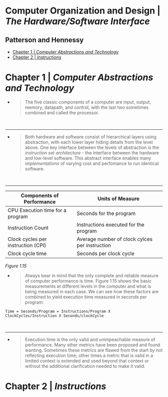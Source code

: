 # Computer Organization and Design | *The Hardware/Software Interface*
## Patterson and Hennessy
- [Chapter 1 | *Computer Abstractions and Technology*](#Chapter-1--Computer-Abstractions-and-Technology)
- [Chapter 2 | *Instructions*](#Chapter-2--Instructions)


# Chapter 1 | *Computer Abstractions and Technology*
- > The five classic components of a computer are input, output, memory, datapath, and control, with the last two sometimes combined and called the processor.

<br>
<hr>

- > Both hardware and software consist of hierarchical layers using abstraction, with each lower layer hiding details from the level above. One key interface between the levels of abstraction is the *instruction set architecture* - the interface between the hardware and low-level software. This abstract interface enables many *implementations* of varying cost and perfomance to run identical software.

<br>
<hr>

| Components of Performance | Units of Measure |
|---|---|
|CPU Execution time for a program|Seconds for the program|
|Instruction Count|Instructions executed for the program|
|Clock cycles per instruction (CPI)|Average number of clock cylces per instruction|
|Clock cycle time|Seconds per clock cycle|

*Figure 1.15*
- > Always bear in mind that the only complete and reliable measure of computer performance is time. Figure 1.15 shows the basic measurements at different levels in the computer and what is being measured in each case. We can see how these factors are combined to yield execution time measured in seconds per program:
```
Time = Seconds/Program = Instructions/Program X ClockCycles/Instruction X Seconds/clockCycle
```

<br>
<hr>

- > Execution time is the only valid and unimpeachable measure of performance. Many other metrics have been proposed and found wanting. Sometimes these metrics are flawed from the start by not relfecting execution time; other times a metric that is valid in a limited context is extended and used beyond that context or without the additional clarification needed to make it valid.

# Chapter 2 | *Instructions*

>